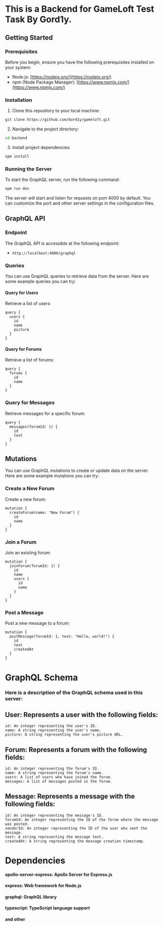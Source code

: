 # This is a Backend for GameLoft Test Task By Gord1y.

## Getting Started

### Prerequisites

Before you begin, ensure you have the following prerequisites installed on your system:

- Node.js: [https://nodejs.org/](https://nodejs.org/)
- npm (Node Package Manager): [https://www.npmjs.com/](https://www.npmjs.com/)

### Installation

1. Clone this repository to your local machine:

```bash
git clone https://github.com/Gord1y/gameloft.git
```

2. Navigate to the project directory:

```bash
cd backend
```

3. Install project dependencies:

```bash
npm install
```

### Running the Server

To start the GraphQL server, run the following command:

```bash
npm run dev
```

The server will start and listen for requests on port 4000 by default. You can customize the port and other server settings in the configuration files.

## GraphQL API

### Endpoint

The GraphQL API is accessible at the following endpoint:

- `http://localhost:4000/graphql`

### Queries

You can use GraphQL queries to retrieve data from the server. Here are some example queries you can try:

#### Query for Users

Retrieve a list of users:

```
query {
  users {
    id
    name
    picture
  }
}
```

#### Query for Forums

Retrieve a list of forums:

```
query {
  forums {
    id
    name
  }
}
```

### Query for Messages

Retrieve messages for a specific forum:

```
query {
  messages(forumId: 1) {
    id
    text
  }
}
```

## Mutations

You can use GraphQL mutations to create or update data on the server. Here are some example mutations you can try:

### Create a New Forum

Create a new forum:

```
mutation {
  createForum(name: "New Forum") {
    id
    name
  }
}
```

### Join a Forum

Join an existing forum:

```
mutation {
  joinForum(forumId: 1) {
    id
    name
    users {
      id
      name
    }
  }
}
```

### Post a Message

Post a new message to a forum:

```
mutation {
  postMessage(forumId: 1, text: "Hello, world!") {
    id
    text
    createdAt
  }
}
```

# GraphQL Schema

### Here is a description of the GraphQL schema used in this server:

## User: Represents a user with the following fields:

```
id: An integer representing the user's ID.
name: A string representing the user's name.
picture: A string representing the user's picture URL.
```

## Forum: Represents a forum with the following fields:

```
id: An integer representing the forum's ID.
name: A string representing the forum's name.
users: A list of users who have joined the forum.
messages: A list of messages posted in the forum.
```

## Message: Represents a message with the following fields:

```
id: An integer representing the message's ID.
forumId: An integer representing the ID of the forum where the message was posted.
senderId: An integer representing the ID of the user who sent the message.
text: A string representing the message text.
createdAt: A string representing the message creation timestamp.
```

# Dependencies

#### apollo-server-express: Apollo Server for Express.js

#### express: Web framework for Node.js

#### graphql: GraphQL library

#### typescript: TypeScript language support

#### and other
